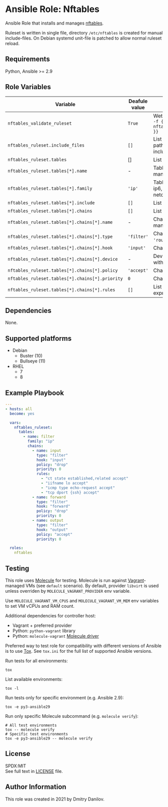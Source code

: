 Ansible Role: Nftables
======================

Ansible Role that installs and manages [nftables](https://wiki.nftables.org/wiki-nftables/index.php/Main_Page).

Ruleset is written in single file, directory `/etc/nftables` is created for manual include-files. On Debian systemd unit-file is patched to allow normal ruleset reload.

Requirements
------------

Python, Ansible >= 2.9

Role Variables
--------------

|Variable|Deafule value|Description|
|-|-|-|
|`nftables_validate_ruleset`|`True`|Wether to run `nft -c -f {{ nftables_ruleset_path }}`|
|`nftables_ruleset.include_files`|`[]`|List of include files path for generic level include statements|
|`nftables_ruleset.tables`|[]|List of tables|
|`nftables_ruleset.tables[*].name`|-|Table name, mandatory|
|`nftables_ruleset.tables[*].family`|`'ip'`|Table family: ip, arp, ip6, bridge, inet, netdev|
|`nftables_ruleset.tables[*].include`|`[]`|List of inlude file paths|
|`nftables_ruleset.tables[*].chains`|`[]`|List of chains in table|
|`nftables_ruleset.tables[*].chains[*].name`|-|Chain name, mandatory|
|`nftables_ruleset.tables[*].chains[*].type`|`'filter'`|Chain type: `'filter'`, `'route'`, `'nat'`|
|`nftables_ruleset.tables[*].chains[*].hook`|`'input'`|Chain hook|
|`nftables_ruleset.tables[*].chains[*].device`|-|Device associated with chain|
|`nftables_ruleset.tables[*].chains[*].policy`|`'accept'`|Chain policy action|
|`nftables_ruleset.tables[*].chains[*].priority`|`0`|Chain priority|
|`nftables_ruleset.tables[*].chains[*].rules`|`[]`|List of rule expressions|

Dependencies
------------

None.

Supported platforms
-------------------

* Debian
  * Buster (10)
  * Bullseye (11)
* RHEL
  * 7
  * 8

Example Playbook
----------------

```yaml
---
- hosts: all
  become: yes

  vars:
    nftables_ruleset:
      tables:
        - name: filter
          family: "ip"
          chains:
            - name: input
              type: "filter"
              hook: "input"
              policy: "drop"
              priority: 0
              rules:
                - "ct state established,related accept"
                - "iifname lo accept"
                - "icmp type echo-request accept"
                - "tcp dport {ssh} accept"
            - name: forward
              type: "filter"
              hook: "forward"
              policy: "drop"
              priority: 0
            - name: output
              type: "filter"
              hook: "output"
              policy: "accept"
              priority: 0

  roles:
    nftables
```

Testing
-------

This role uses [Molecule](https://molecule.readthedocs.io/en/stable/) for testing. Molecule is run against [Vagrant](https://www.vagrantup.com/docs)-managed VMs (see `default` scenario). By default, provider `libvirt` is used unless overriden by `MOLECULE_VAGRANT_PROVIDER` env variable.

Use `MOLECULE_VAGRANT_VM_CPUS` and `MOLECULE_VAGRANT_VM_MEM` env variables to set VM vCPUs and RAM count.

Additional dependencies for controller host:
* Vagrant + preferred provider
* Python: `python-vagrant` library
* Python: `molecule-vagrant` [Molecule driver](https://github.com/ansible-community/molecule-vagrant)

Preferred way to test role for compatibility with different versions of Ansible is to use [Tox](https://tox.wiki/en/stable/). See `tox.ini` for the full list of supported Ansible versions.

Run tests for all environments:
```
tox
```

List available environments:
```
tox -l
```

Run tests only for specific environment (e.g. Ansible 2.9):
```
tox -e py3-ansible29
```

Run only specific Molecule subcommand (e.g. `molecule verify`):

```
# All test environments
tox -- molecule verify
# Specific test environments
tox -e py3-ansible29 -- molecule verify
```

License
-------

SPDX:MIT  
See full text in [LICENSE](LICENSE) file.

Author Information
------------------

This role was created in 2021 by Dmitry Danilov.
